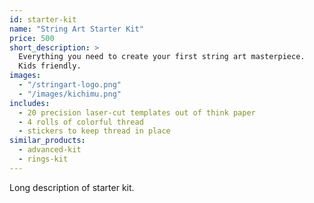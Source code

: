 ```yaml
---
id: starter-kit
name: "String Art Starter Kit"
price: 500
short_description: > 
  Everything you need to create your first string art masterpiece. 
  Kids friendly. 
images:
  - "/stringart-logo.png"
  - "/images/kichimu.png" 
includes:
  - 20 precision laser-cut templates out of think paper
  - 4 rolls of colorful thread
  - stickers to keep thread in place  
similar_products:
  - advanced-kit
  - rings-kit
---
```


Long description of starter kit.